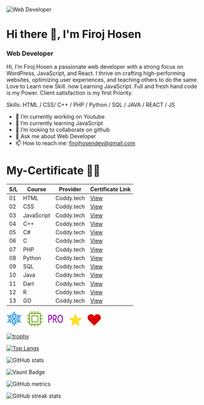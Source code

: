 
![Web Developer](https://scontent.fcgp3-1.fna.fbcdn.net/v/t39.30808-6/502375764_122162568200552854_5169010511436284604_n.jpg?stp=dst-jpg_s960x960_tt6&_nc_cat=106&ccb=1-7&_nc_sid=cc71e4&_nc_eui2=AeG-d7TFtVMWAdXALL2pVo-ss4Jr5zzsvUyzgmvnPOy9TCM-xHu0BnAO0f11tR40OPukRfjVjCU-lCh6DU_LVv-J&_nc_ohc=YvnxXca-F8QQ7kNvwETi6xe&_nc_oc=Adl1uCDylmg0j3WGT7gKdBwykkRyoIf-ISpmgTYp9k64bz0WXS5s9SYsbPknt9W27w4&_nc_zt=23&_nc_ht=scontent.fcgp3-1.fna&_nc_gid=N72Pp9mB_rHo3aPtCYScTA&oh=00_AfN9CpvEmvCjc8qXKgqkZjj6FJasd_EcD6oay3vB3xnCIA&oe=6859B8D1)
# Hi there 👋, I'm Firoj Hosen
### Web Developer

Hi, I’m Firoj Hosen a passionate web developer with a strong focus on WordPress, JavaScript, and React. I thrive on crafting high-performing websites, optimizing user experiences, and teaching others to do the same. Love to Learn new Skill. now Learning JavaScript. Full and fresh hand code is my Power. Client satisfaction is my first Priority.

Skills: HTML / CSS/ C++ / PHP / Python / SQL / JAVA / REACT / JS

- 🔭 I’m currently working on Youtube 
- 🌱 I’m currently learning JavaScript 
- 👯 I’m looking to collaborate on github 
- 💬 Ask me about Web Developer 
- 📫 How to reach me: firojhosendev@gmail.com

# My-Certificate 🏅📜

| S/L | Course | Provider | Certificate Link |
|-----|--------|----------|------------------|
| 01 | HTML | Coddy.tech | [View](https://coddy.tech/certifications/2dl7bI-cTiZhY) |
| 02 | CSS | Coddy.tech | [View](https://coddy.tech/certifications/6wOtnV-9yHGYz) |
| 03 | JavaScript | Coddy.tech | [View](https://coddy.tech/certifications/6wOtnV-ufbUTW) |
| 04 | C++ | Coddy.tech | [View](https://coddy.tech/certifications/n7L4Dm-awp3zH) |
| 05 | C# | Coddy.tech | [View](https://coddy.tech/certifications/sem6vz-oaFZ7V) |
| 06 | C | Coddy.tech | [View](https://coddy.tech/certifications/9LygUV-pmAnH2) |
| 07 | PHP | Coddy.tech | [View](https://coddy.tech/certifications/2dl7bI-jNiqHH) |
| 08 | Python | Coddy.tech | [View](https://coddy.tech/certifications/9LygUV-dMHj5s) |
| 09 | SQL | Coddy.tech | [View](https://coddy.tech/certifications/n7L4Dm-qrrEEX) |
| 10 | Java | Coddy.tech | [View](https://coddy.tech/certifications/6wOtnV-cpiHhr) |
| 11 | Dart | Coddy.tech | [View](https://coddy.tech/certifications/9LygUV-T3i0w7) |
| 12 | R | Coddy.tech | [View](https://coddy.tech/certifications/2dl7bI-P1OTIy) |
| 13 | GO | Coddy.tech | [View](https://coddy.tech/certifications/n7L4Dm-9L2DZc) |



<a href='https://archiveprogram.github.com/'><img src='https://raw.githubusercontent.com/acervenky/animated-github-badges/master/assets/acbadge.gif' width='40' height='40'></a> <a href='https://docs.github.com/en/developers'><img src='https://raw.githubusercontent.com/acervenky/animated-github-badges/master/assets/devbadge.gif' width='40' height='40'></a> <a href='https://github.com/pricing'><img src='https://raw.githubusercontent.com/acervenky/animated-github-badges/master/assets/pro.gif' width='40' height='40'></a> <a href='https://stars.github.com/'><img src='https://raw.githubusercontent.com/acervenky/animated-github-badges/master/assets/starbadge.gif' width='35' height='35'></a> <a href='https://docs.github.com/en/github/supporting-the-open-source-community-with-github-sponsors'><img src='https://raw.githubusercontent.com/acervenky/animated-github-badges/master/assets/sponsorbadge.gif' width='35' height='35'></a> 

[![trophy](https://github-profile-trophy.vercel.app/?username=firojhosen-dev)](https://github.com/ryo-ma/github-profile-trophy)

[![Top Langs](https://github-readme-stats.vercel.app/api/top-langs/?username=firojhosen-dev)](https://github.com/anuraghazra/github-readme-stats)

![GitHub stats](https://github-readme-stats.vercel.app/api?username=firojhosen-dev&show_icons=true&count_private=true)  

![Vaunt Badge](https://api.vaunt.dev/v1/github/entities/firojhosen-dev/contributions?format=svg&private=true)  

![GitHub metrics](https://metrics.lecoq.io/firojhosen-dev)  

![GitHub streak stats](https://streak-stats.demolab.com/?user=firojhosen-dev)  
